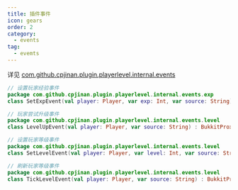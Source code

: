 ```yaml
---
title: 插件事件
icon: gears
order: 2
category:
  - events
tag:
  - evemts
---
```


详见 [com.github.cpjinan.plugin.playerlevel.internal.events](https://github.com/CPJiNan/PlayerLevel/tree/master/src/main/kotlin/com/github/cpjinan/plugin/playerlevel/internal/events)  

<!-- more -->

```kotlin
// 设置玩家经验事件
package com.github.cpjinan.plugin.playerlevel.internal.events.exp
class SetExpEvent(val player: Player, var exp: Int, var source: String) : BukkitProxyEvent()
```

```kotlin
// 玩家尝试升级事件
package com.github.cpjinan.plugin.playerlevel.internal.events.level
class LevelUpEvent(val player: Player, var source: String) : BukkitProxyEvent()
```

```kotlin
// 设置玩家等级事件
package com.github.cpjinan.plugin.playerlevel.internal.events.level
class SetLevelEvent(val player: Player, var level: Int, var source: String) : BukkitProxyEvent()
```

```kotlin
// 刷新玩家等级事件
package com.github.cpjinan.plugin.playerlevel.internal.events.level
class TickLevelEvent(val player: Player, var source: String) : BukkitProxyEvent()
```
